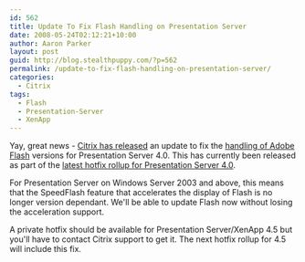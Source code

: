 ```yaml
---
id: 562
title: Update To Fix Flash Handling on Presentation Server
date: 2008-05-24T02:12:21+10:00
author: Aaron Parker
layout: post
guid: http://blog.stealthpuppy.com/?p=562
permalink: /update-to-fix-flash-handling-on-presentation-server/
categories:
  - Citrix
tags:
  - Flash
  - Presentation-Server
  - XenApp
---
```

Yay, great news - [Citrix has released](http://community.citrix.com/display/~derekt/2008/05/23/New+HRP+enhances+Flash+version+support) an update to fix the [handling of Adobe Flash]({{site.baseurl}}/terminal-server/updating-flash-on-presentation-server-consider-speedflash-first) versions for Presentation Server 4.0. This has currently been released as part of the [latest hotfix rollup for Presentation Server 4.0](http://support.citrix.com/article/CTX116264#speedscreen).

For Presentation Server on Windows Server 2003 and above, this means that the SpeedFlash feature that accelerates the display of Flash is no longer version dependant. We'll be able to update Flash now without losing the acceleration support.

A private hotfix should be available for Presentation Server/XenApp 4.5 but you'll have to contact Citrix support to get it. The next hotfix rollup for 4.5 will include this fix.